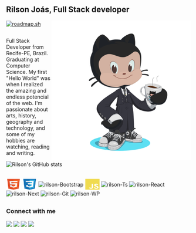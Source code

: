 ## Rilson Joás, Full Stack developer

<img align="right" alt="Octocat do Rilson" height="380" src="https://github.com/rilsonjoas/rilsonjoas/raw/main/octocat.png">

[![roadmap.sh](https://api.roadmap.sh/v1-badge/tall/64602a63d37a0a94f7275d91?variant=dark&roadmaps=frontend%2Cjavascript)](https://roadmap.sh)

##

Full Stack Developer from Recife-PE, Brazil. Graduating at Computer Science. My first "Hello World" was when I realized the amazing and endless potencial of the web. I'm passionate about arts, history, geography and technology, and some of my hobbies are watching, reading and writing.

![Rilson's GitHub stats](https://github-readme-stats.vercel.app/api?username=rilsonjoas&show_icons=true&theme=transparent)

<div style="display: inline_block"><br>
  <img align="center" alt="narniano-HTML" height="30" width="40" src="https://raw.githubusercontent.com/devicons/devicon/master/icons/html5/html5-original.svg">
  <img align="center" alt="rilson-CSS" height="30" width="40" src="https://raw.githubusercontent.com/devicons/devicon/master/icons/css3/css3-original.svg">
   <img align="center" alt="rilson-Bootstrap" height="30" width="40" src="https://cdn.jsdelivr.net/gh/devicons/devicon/icons/bootstrap/bootstrap-original.svg" />
  <img align="center" alt="rilson-Js" height="30" width="40" src="https://raw.githubusercontent.com/devicons/devicon/master/icons/javascript/javascript-plain.svg">
   <img align="center" alt="rilson-Ts" height="30" width="40" src="https://cdn.jsdelivr.net/gh/devicons/devicon/icons/typescript/typescript-original.svg" />
    <img align="center" alt="rilson-React" height="30" width="40" src="https://cdn.jsdelivr.net/gh/devicons/devicon/icons/react/react-original.svg" />
   <img align="center" alt="rilson-Next" height="30" width="40" src="https://cdn.jsdelivr.net/gh/devicons/devicon/icons/nextjs/nextjs-original.svg" />
  <img align="center" alt="rilson-Git" height="30" width="40" src="https://cdn.jsdelivr.net/gh/devicons/devicon/icons/git/git-original.svg">
  <img align="center" alt="rilson-WP" height="30" width="40" src="https://cdn.jsdelivr.net/gh/devicons/devicon/icons/wordpress/wordpress-plain.svg">
</div>

##

### Connect with me 
 
<div> 
  <a href="https://www.linkedin.com/in/rilson-guedes/" target="_blank"><img src="https://img.shields.io/badge/-LinkedIn-%230077B5?style=for-the-badge&logo=linkedin&logoColor=white&color=blue" target="_blank"></a> 
  <a href="https://twitter.com/RilsonJoas" target="_blank"><img src="https://img.shields.io/badge/Twitter-1DA1F2?style=for-the-badge&logo=twitter&logoColor=white&color=blue"></a> 
  <a href="https://www.instagram.com/rilsonjoas/" target="_blank"><img src="https://img.shields.io/badge/-Instagram-%23E4405F?style=for-the-badge&logo=instagram&logoColor=white&color=blue" target="_blank"></a>
  <a href = "mailto:rilsonjoas10@gmail.com"><img src="https://img.shields.io/badge/-Gmail-%23333?style=for-the-badge&logo=gmail&logoColor=white&color=blue" target="_blank"></a>
</div>
